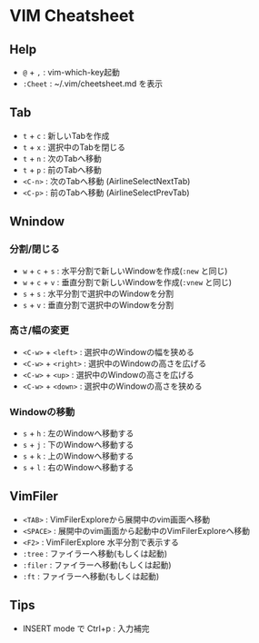 # VIM Cheatsheet

## Help

- `@` + `,`  : vim-which-key起動
- `:Cheet`   : ~/.vim/cheetsheet.md を表示

## Tab

- `t` + `c` : 新しいTabを作成
- `t` + `x` : 選択中のTabを閉じる
- `t` + `n` : 次のTabへ移動
- `t` + `p` : 前のTabへ移動
- `<C-n>`   : 次のTabへ移動 (AirlineSelectNextTab)
- `<C-p>`   : 前のTabへ移動 (AirlineSelectPrevTab)

## Wnindow

### 分割/閉じる

- `w` + `c` + `s`   : 水平分割で新しいWindowを作成(`:new` と同じ)
- `w` + `c` + `v`   : 垂直分割で新しいWindowを作成(`:vnew` と同じ)
- `s` + `s`         : 水平分割で選択中のWindowを分割
- `s` + `v`         : 垂直分割で選択中のWindowを分割

### 高さ/幅の変更

- `<C-w>` + `<left>`   : 選択中のWindowの幅を狭める
- `<C-w>` + `<right>`  : 選択中のWindowの高さを広げる
- `<C-w>` + `<up>`     : 選択中のWindowの高さを広げる
- `<C-w>` + `<down>`   : 選択中のWindowの高さを狭める

### Windowの移動

- `s` + `h` : 左のWindowへ移動する
- `s` + `j` : 下のWindowへ移動する
- `s` + `k` : 上のWindowへ移動する
- `s` + `l` : 右のWindowへ移動する

## VimFiler

- `<TAB>`    : VimFilerExploreから展開中のvim画面へ移動
- `<SPACE>`  : 展開中のvim画面から起動中のVimFilerExploreへ移動
- `<F2>`     : VimFilerExplore 水平分割で表示する
- `:tree`    : ファイラーへ移動(もしくは起動)
- `:filer`   : ファイラーへ移動(もしくは起動)
- `:ft`      : ファイラーへ移動(もしくは起動)

## Tips

- INSERT mode で Ctrl+p : 入力補完

